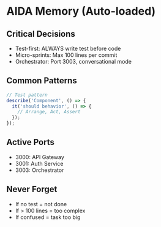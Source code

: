# AIDA Memory (Auto-loaded)

## Critical Decisions
- Test-first: ALWAYS write test before code
- Micro-sprints: Max 100 lines per commit
- Orchestrator: Port 3003, conversational mode

## Common Patterns
```javascript
// Test pattern
describe('Component', () => {
  it('should behavior', () => {
    // Arrange, Act, Assert
  });
});
```

## Active Ports
- 3000: API Gateway
- 3001: Auth Service
- 3003: Orchestrator

## Never Forget
- If no test = not done
- If > 100 lines = too complex
- If confused = task too big
